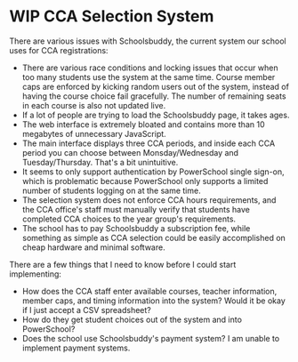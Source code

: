 # WIP CCA Selection System

There are various issues with Schoolsbuddy, the current system our school uses
for CCA registrations:

* There are various race conditions and locking issues that occur when too many
  students use the system at the same time. Course member caps are enforced by
  kicking random users out of the system, instead of having the course choice
  fail gracefully. The number of remaining seats in each course is also not
  updated live.
* If a lot of people are trying to load the Schoolsbuddy page, it takes ages.
* The web interface is extremely bloated and contains more than 10 megabytes of
  unnecessary JavaScript.
* The main interface displays three CCA periods, and inside each CCA period you
  can choose between Monsday/Wednesday and Tuesday/Thursday. That's a bit
  unintuitive.
* It seems to only support authentication by PowerSchool single sign-on, which
  is problematic because PowerSchool only supports a limited number of students
  logging on at the same time.
* The selection system does not enforce CCA hours requirements, and the CCA
  office's staff must manually verify that students have completed CCA choices
  to the year group's requirements.
* The school has to pay Schoolsbuddy a subscription fee, while something as
  simple as CCA selection could be easily accomplished on cheap hardware and
  minimal software.

There are a few things that I need to know before I could start implementing:

* How does the CCA staff enter available courses, teacher information, member
  caps, and timing information into the system? Would it be okay if I just
  accept a CSV spreadsheet?
* How do they get student choices out of the system and into PowerSchool?
* Does the school use Schoolsbuddy's payment system? I am unable to implement
  payment systems.
